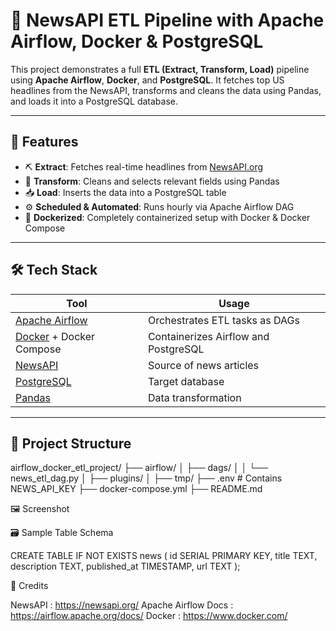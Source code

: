 # 📰 NewsAPI ETL Pipeline with Apache Airflow, Docker & PostgreSQL

This project demonstrates a full **ETL (Extract, Transform, Load)** pipeline using **Apache Airflow**, **Docker**, and **PostgreSQL**. It fetches top US headlines from the NewsAPI, transforms and cleans the data using Pandas, and loads it into a PostgreSQL database.

---

## 📌 Features

- ⛏️ **Extract**: Fetches real-time headlines from [NewsAPI.org](https://newsapi.org/)
- 🔄 **Transform**: Cleans and selects relevant fields using Pandas
- 📥 **Load**: Inserts the data into a PostgreSQL table
- ⚙️ **Scheduled & Automated**: Runs hourly via Apache Airflow DAG
- 🐳 **Dockerized**: Completely containerized setup with Docker & Docker Compose

---

## 🛠️ Tech Stack

| Tool                                               | Usage                                |
| -------------------------------------------------- | ------------------------------------ |
| [Apache Airflow](https://airflow.apache.org/)      | Orchestrates ETL tasks as DAGs       |
| [Docker](https://www.docker.com/) + Docker Compose | Containerizes Airflow and PostgreSQL |
| [NewsAPI](https://newsapi.org/)                    | Source of news articles              |
| [PostgreSQL](https://www.postgresql.org/)          | Target database                      |
| [Pandas](https://pandas.pydata.org/)               | Data transformation                  |

---

## 📁 Project Structure

airflow_docker_etl_project/
├── airflow/
│ ├── dags/
│ │ └── news_etl_dag.py
│ ├── plugins/
│ ├── tmp/
├── .env # Contains NEWS_API_KEY
├── docker-compose.yml
├── README.md

🖼️ Screenshot

🗃️ Sample Table Schema

CREATE TABLE IF NOT EXISTS news (
id SERIAL PRIMARY KEY,
title TEXT,
description TEXT,
published_at TIMESTAMP,
url TEXT
);

🤝 Credits

NewsAPI : https://newsapi.org/
Apache Airflow Docs : https://airflow.apache.org/docs/
Docker : https://www.docker.com/
